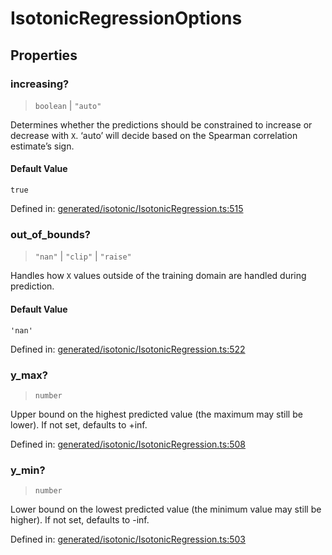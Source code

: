 # IsotonicRegressionOptions

## Properties

### increasing?

> `boolean` \| `"auto"`

Determines whether the predictions should be constrained to increase or decrease with `X`. ‘auto’ will decide based on the Spearman correlation estimate’s sign.

#### Default Value

`true`

Defined in:  [generated/isotonic/IsotonicRegression.ts:515](https://github.com/transitive-bullshit/scikit-learn-ts/blob/b59c1ff/packages/sklearn/src/generated/isotonic/IsotonicRegression.ts#L515)

### out\_of\_bounds?

> `"nan"` \| `"clip"` \| `"raise"`

Handles how `X` values outside of the training domain are handled during prediction.

#### Default Value

`'nan'`

Defined in:  [generated/isotonic/IsotonicRegression.ts:522](https://github.com/transitive-bullshit/scikit-learn-ts/blob/b59c1ff/packages/sklearn/src/generated/isotonic/IsotonicRegression.ts#L522)

### y\_max?

> `number`

Upper bound on the highest predicted value (the maximum may still be lower). If not set, defaults to +inf.

Defined in:  [generated/isotonic/IsotonicRegression.ts:508](https://github.com/transitive-bullshit/scikit-learn-ts/blob/b59c1ff/packages/sklearn/src/generated/isotonic/IsotonicRegression.ts#L508)

### y\_min?

> `number`

Lower bound on the lowest predicted value (the minimum value may still be higher). If not set, defaults to -inf.

Defined in:  [generated/isotonic/IsotonicRegression.ts:503](https://github.com/transitive-bullshit/scikit-learn-ts/blob/b59c1ff/packages/sklearn/src/generated/isotonic/IsotonicRegression.ts#L503)
